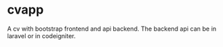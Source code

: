 cvapp
=====

A cv with bootstrap frontend and api backend. The backend api can be in laravel or in codeigniter.
